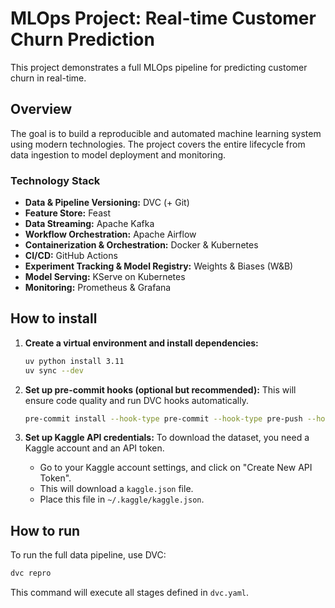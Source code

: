 # MLOps Project: Real-time Customer Churn Prediction

This project demonstrates a full MLOps pipeline for predicting customer churn in real-time.

## Overview

The goal is to build a reproducible and automated machine learning system using modern technologies. The project covers the entire lifecycle from data ingestion to model deployment and monitoring.

### Technology Stack

-   **Data & Pipeline Versioning:** DVC (+ Git)
-   **Feature Store:** Feast
-   **Data Streaming:** Apache Kafka
-   **Workflow Orchestration:** Apache Airflow
-   **Containerization & Orchestration:** Docker & Kubernetes
-   **CI/CD:** GitHub Actions
-   **Experiment Tracking & Model Registry:** Weights & Biases (W&B)
-   **Model Serving:** KServe on Kubernetes
-   **Monitoring:** Prometheus & Grafana

## How to install

1.  **Create a virtual environment and install dependencies:**
    ```bash
    uv python install 3.11
    uv sync --dev
    ```

2.  **Set up pre-commit hooks (optional but recommended):**
    This will ensure code quality and run DVC hooks automatically.
    ```bash
    pre-commit install --hook-type pre-commit --hook-type pre-push --hook-type post-checkout
    ```

3.  **Set up Kaggle API credentials:**
    To download the dataset, you need a Kaggle account and an API token.
    -   Go to your Kaggle account settings, and click on "Create New API Token".
    -   This will download a `kaggle.json` file.
    -   Place this file in `~/.kaggle/kaggle.json`.

## How to run

To run the full data pipeline, use DVC:

```bash
dvc repro
```

This command will execute all stages defined in `dvc.yaml`.
